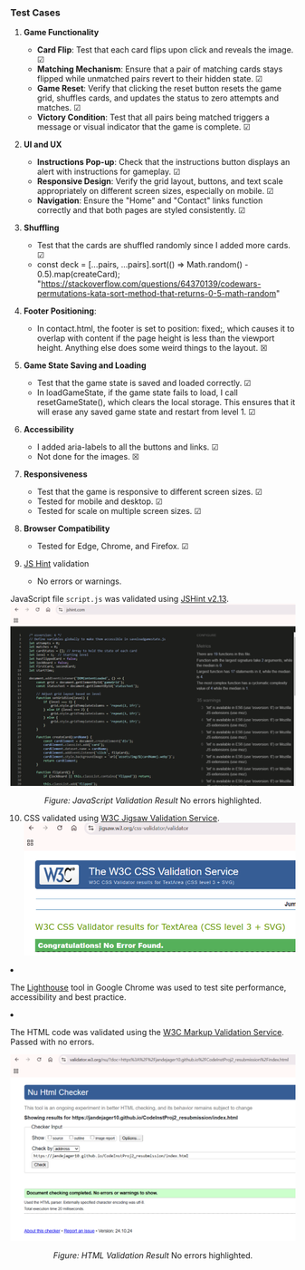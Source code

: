 ### Test Cases

1.  **Game Functionality**
    
    - **Card Flip**: Test that each card flips upon click and reveals the image. &#x2611;
    - **Matching Mechanism**: Ensure that a pair of matching cards stays flipped while unmatched pairs revert to their hidden state. &#x2611;
    - **Game Reset**: Verify that clicking the reset button resets the game grid, shuffles cards, and updates the status to zero attempts and matches. &#x2611;
    - **Victory Condition**: Test that all pairs being matched triggers a message or visual indicator that the game is complete. &#x2611;
2.  **UI and UX**
    
    - **Instructions Pop-up**: Check that the instructions button displays an alert with instructions for gameplay. &#x2611;
    - **Responsive Design**: Verify the grid layout, buttons, and text scale appropriately on different screen sizes, especially on mobile. &#x2611;
    - **Navigation**: Ensure the "Home" and "Contact" links function correctly and that both pages are styled consistently. &#x2611;
3. **Shuffling**

    - Test that the cards are shuffled randomly since I added more cards. &#x2611;
    - const deck = [...pairs, ...pairs].sort(() => Math.random() - 0.5).map(createCard); "https://stackoverflow.com/questions/64370139/codewars-permutations-kata-sort-method-that-returns-0-5-math-random"
4. **Footer Positioning**: 

    - In contact.html, the footer is set to position: fixed;, which causes it to overlap with content if the page height is less than the viewport height. Anything else does some weird things to the layout. &#x2612;
5. **Game State Saving and Loading**

    - Test that the game state is saved and loaded correctly. &#x2611;
    - In loadGameState, if the game state fails to load, I call resetGameState(), which clears the local storage. This ensures that it will erase any saved game state and restart from level 1. &#x2611;
6. **Accessibility**

    - I added aria-labels to all the buttons and links. &#x2611;
    - Not done for the images. &#x2612;
7. **Responsiveness**

    - Test that the game is responsive to different screen sizes. &#x2611;
    - Tested for mobile and desktop. &#x2611;
    - Tested for scale on multiple screen sizes. &#x2611;
8. **Browser Compatibility**

    - Tested for Edge, Chrome, and Firefox. &#x2611;
9. [JS Hint](https://jshint.com/) validation

    - No errors or warnings.

JavaScript file `script.js` was validated using [JSHint v2.13](https://jshint.com/).  
![Results of JavaScript validation](assets/img/jshint.png)
<p align="center">
<em>Figure: JavaScript Validation Result</em>
No errors highlighted. 
</p>

10. CSS validated using [W3C Jigsaw Validation Service](https://jigsaw.w3.org/css-validator/#validate_by_input).  
![Results of W3C Validation](assets/img/w3c_validation.png)   
<p align="center>
<em>Figure: CSS Validation Result<em>
No errors highlighted.
</p> 

11. The [Lighthouse](https://developer.chrome.com/docs/lighthouse/overview/) tool in Google Chrome was used to test site performance, accessibility and best practice.

12. The HTML code was validated using the [W3C Markup Validation Service](https://validator.w3.org/). Passed with no errors.

![Results of HTML validtion](assets/img/html-validation1.png)
<p align="center">
<em>Figure: HTML Validation Result</em>
No errors highlighted. 
</p>

    